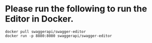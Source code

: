 # Please run the following to run the Editor in Docker.
    docker pull swaggerapi/swagger-editor
    docker run -p 8880:8080 swaggerapi/swagger-editor
    

